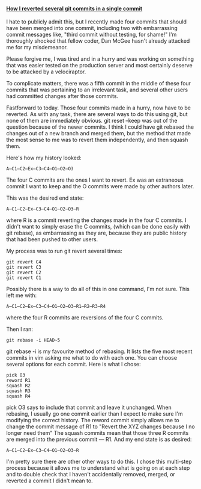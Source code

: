 #### [How I reverted several git commits in a single commit](http://archlinux.me/dusty/2011/02/26/how-i-reverted-several-git-commits-in-a-single-commit/)

I hate to publicly admit this, but I recently made four commits that should have been merged into one commit, including two with embarrassing commit messages like, "third commit without testing, for shame!" I'm thoroughly shocked that fellow coder, Dan McGee hasn't already attacked me for my misdemeanor.

Please forgive me, I was tired and in a hurry and was working on something that was easier tested on the production server and most certainly deserve to be attacked by a velociraptor.

To complicate matters, there was a fifth commit in the middle of these four commits that was pertaining to an irrelevant task, and several other users had committed changes after those commits.

Fastforward to today. Those four commits made in a hurry, now have to be reverted. As with any task, there are several ways to do this using git, but none of them are immediately obvious. git reset –keep was out of the question because of the newer commits. I think I could have git rebased the changes out of a new branch and merged them, but the method that made the most sense to me was to revert them independently, and then squash them.

Here's how my history looked:

    A–C1–C2–Ex–C3–C4–O1–O2–O3

The four C commits are the ones I want to revert. Ex was an extraneous commit I want to keep and the O commits were made by other authors later.

This was the desired end state:

    A–C1–C2–Ex–C3–C4–O1–O2–O3–R

where R is a commit reverting the changes made in the four C commits. I didn't want to simply erase the C commits, (which can be done easily with git rebase), as embarrassing as they are, because they are public history that had been pushed to other users.

My process was to run git revert several times:

    git revert C4
    git revert C3
    git revert C2
    git revert C1

Possibly there is a way to do all of this in one command, I'm not sure. This left me with:

    A–C1–C2–Ex–C3–C4–O1–O2–O3–R1–R2–R3–R4

where the four R commits are reversions of the four C commits.

Then I ran:

    git rebase -i HEAD~5

git rebase -i is my favourite method of rebasing. It lists the five most recent commits in vim asking me what to do with each one. You can choose several options for each commit. Here is what I chose:

    pick O3
    reword R1
    squash R2
    squash R3
    squash R4

pick O3 says to include that commit and leave it unchanged. When rebasing, I usually go one commit earlier than I expect to make sure I'm modifying the correct history. The reword commit simply allows me to change the commit message of R1 to "Revert the XYZ changes because I no longer need them" The squash commits mean that those three R commits are merged into the previous commit — R1. And my end state is as desired:

    A–C1–C2–Ex–C3–C4–O1–O2–O3–R

I'm pretty sure there are other other ways to do this. I chose this multi-step process because it allows me to understand what is going on at each step and to double check that I haven't accidentally removed, merged, or reverted a commit I didn't mean to.
